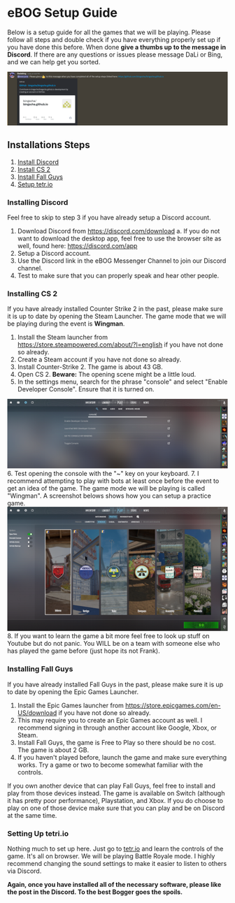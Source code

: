 ﻿# eBOG Setup Guide
Below is a setup guide for all the games that we will be playing. Please follow all steps and double check if you have everything properly set up if you have done this before. When done **give a thumbs up to the message in Discord**. If there are any questions or issues please message DaLi or Bing, and we can help get you sorted.

<img src="img/DiscordMessage.png"/>

## Installations Steps
1. [Install Discord](#discord)
2. [Install CS 2](#cs)
3. [Install Fall Guys](#fall-guys)
4. [Setup tetr.io](#tetris)

<h3 id="discord">Installing Discord</h3>

Feel free to skip to step 3 if you have already setup a Discord account.

1. Download Discord from https://discord.com/download
a. If you do not want to download the desktop app, feel free to use the browser site as well, found here: https://discord.com/app
2. Setup a Discord account.
3. Use the Discord link in the eBOG Messenger Channel to join our Discord channel.
4. Test to make sure that you can properly speak and hear other people.

<h3 id="cs">Installing CS 2</h3>

If you have already installed Counter Strike 2 in the past, please make sure it is up to date by opening the Steam Launcher. The game mode that we will be playing during the event is **Wingman**.

1. Install the Steam launcher from https://store.steampowered.com/about/?l=english if you have not done so already.
2. Create a Steam account if you have not done so already.
3. Install Counter-Strike 2. The game is about 43 GB.
4. Open CS 2. **Beware:** The opening scene might be a little loud.
5. In the settings menu, search for the phrase "console" and select "Enable Developer Console". Ensure that it is turned on.
<img src="img/CSSetup1.png"/>
6. Test opening the console with the "~" key on your keyboard.
7. I recommend attempting to play with bots at least once before the event to get an idea of the game. The game mode we will be playing is called "Wingman". A screenshot belows shows how you can setup a practice game.
<img src="img/CSSetup2.png"/>
8. If you want to learn the game a bit more feel free to look up stuff on Youtube but do not panic. You WILL be on a team with someone else who has played the game before (just hope its not Frank).


<h3 id="fall-guys">Installing Fall Guys</h3>

If you have already installed Fall Guys in the past, please make sure it is up to date by opening the Epic Games Launcher.

1. Install the Epic Games launcher from https://store.epicgames.com/en-US/download if you have not done so already.
2. This may require you to create an Epic Games account as well. I recommend signing in through another account like Google, Xbox, or Steam.
3. Install Fall Guys, the game is Free to Play so there should be no cost. The game is about 2 GB.
4. If you haven't played before, launch the game and make sure everything works. Try a game or two to become somewhat familiar with the controls.

If you own another device that can play Fall Guys, feel free to install and play from those devices instead. The game is available on Switch (although it has pretty poor performance), Playstation, and Xbox. If you do choose to play on one of those device make sure that you can play and be on Discord at the same time.

<h3 id="tetris">Setting Up tetri.io</h3>

Nothing much to set up here. Just go to [tetr.io](tetr.io) and learn the controls of the game. It's all on browser. We will be playing Battle Royale mode. I highly recommend changing the sound settings to make it easier to listen to others via Discord. 

**Again, once you have installed all of the necessary software, please like the post in the Discord. To the best Bogger goes the spoils.**

